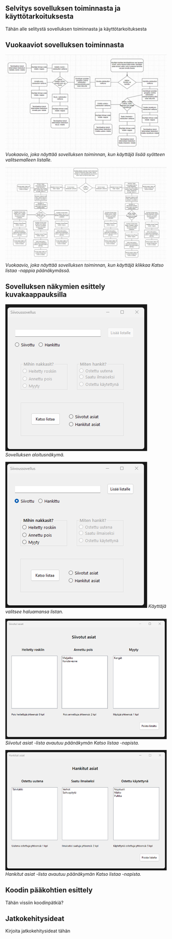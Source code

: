 ## Selvitys sovelluksen toiminnasta ja käyttötarkoituksesta
Tähän alle selitystä sovelluksen toiminnasta ja käyttötarkoituksesta
## Vuokaaviot sovelluksen toiminnasta
![Vuokaavio sovelluksen toiminnasta](Screenshots/1_Vuokaavio.JPG)
*Vuokaavio, joka näyttää sovelluksen toiminnan, kun käyttäjä lisää syötteen valitsemalleen listalle.*

![Vuokaavio sovelluksen toiminnasta](Screenshots/2_Vuokaavio.JPG)
*Vuokaavio, joka näyttää sovelluksen toiminnan, kun käyttäjä klikkaa Katso listaa -nappia päänäkymässä.*
## Sovelluksen näkymien esittely kuvakaappauksilla
![Aloitusnäkymä](Screenshots/1_Aloitusnäkymä.png)
*Sovelluksen aloitusnäkymä.*

![Aloitusnäkymä, Siivottu-listalle lisäys valittuna](Screenshots/2_Aloitusnäkymä.png)
*Käyttäjä valitsee haluamansa listan.*

![Siivottujen asioiden formin näkymä](Screenshots/3_Siivotut_asiat_formi.png)
*Siivotut asiat -lista avautuu päänäkymän Katso listaa -napista.*

![Hankittujen asioiden formin näkymä](Screenshots/4_Hankitut_asiat_formi.png)
*Hankitut asiat -lista avautuu päänäkymän Katso listaa -napista.*
## Koodin pääkohtien esittely
Tähän vissiin koodinpätkiä?
## Jatkokehitysideat
Kirjoita jatkokehitysideat tähän
